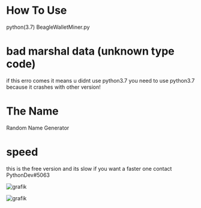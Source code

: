 # How To Use
python(3.7) BeagleWalletMiner.py

# bad marshal data (unknown type code)
if this erro comes it means u didnt use python3.7 you need to use python3.7 because it crashes with other version!

# The Name
Random Name Generator

# speed
this is the free version and its slow if you want a faster one contact PythonDev#5063

![grafik](https://user-images.githubusercontent.com/115848136/227159565-df08b536-9ca4-4568-8e88-fbbd5fe83db0.png)

![grafik](https://user-images.githubusercontent.com/115848136/227161169-419d5f0e-a32c-498d-8cb7-1ef79cbf4801.png)
